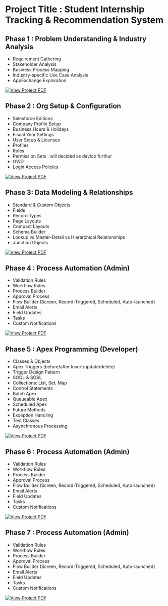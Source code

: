# Project Title : Student Internship Tracking & Recommendation System

## Phase 1 : Problem Understanding & Industry Analysis

- Requirement Gathering
- Stakeholder Analysis
- Business Process Mapping
- Industry-specific Use Case Analysis
- AppExchange Exploration



[![View Project PDF](https://img.shields.io/badge/VIEW_PROJECT_PDF-blue?style=for-the-badge)](SF_PHASE1.pdf)


## Phase 2 : Org Setup & Configuration

- Salesforce Editions
- Company Profile Setup
- Business Hours & Holidays
- Fiscal Year Settings
- User Setup & Licenses
- Profiles
- Roles
- Permission Sets : will decided as devlop furthur
- OWD
- Login Access Policies

[![View Project PDF](https://img.shields.io/badge/VIEW_PROJECT_PDF-blue?style=for-the-badge)](SF_PHASE2.pdf)


## Phase 3: Data Modeling & Relationships

- Standard & Custom Objects
- Fields
- Record Types
- Page Layouts
- Compact Layouts
- Schema Builder
- Lookup vs Master-Detail vs Hierarchical Relationships
- Junction Objects

[![View Project PDF](https://img.shields.io/badge/VIEW_PROJECT_PDF-blue?style=for-the-badge)](SF_PHASE3.pdf)

## Phase 4 : Process Automation (Admin)

- Validation Rules
- Workflow Rules
- Process Builder
- Approval Process
- Flow Builder (Screen, Record-Triggered, Scheduled, Auto-launched)
- Email Alerts
- Field Updates
- Tasks
- Custom Notifications

  
[![View Project PDF](https://img.shields.io/badge/VIEW_PROJECT_PDF-blue?style=for-the-badge)](SF_PHASEC4.pdf)



## Phase 5 : Apex Programming (Developer)

- Classes & Objects
-  Apex Triggers (before/after Insert/update/delete)
- Trigger Design Pattern
- SOQL & SOSL
 - Collections: List, Set. Map
 - Control Statements
-  Batch Apex
- Queueable Apex
- Scheduled Apex
- Future Methods
- Exception Handling
- Test Classes
 - Asynchronous Processing

  
[![View Project PDF](https://img.shields.io/badge/VIEW_PROJECT_PDF-blue?style=for-the-badge)](SF_PHASEC4.pdf)



## Phase 6 : Process Automation (Admin)

- Validation Rules
- Workflow Rules
- Process Builder
- Approval Process
- Flow Builder (Screen, Record-Triggered, Scheduled, Auto-launched)
- Email Alerts
- Field Updates
- Tasks
- Custom Notifications

  
[![View Project PDF](https://img.shields.io/badge/VIEW_PROJECT_PDF-blue?style=for-the-badge)](SF_PHASEC4.pdf)





## Phase 7 : Process Automation (Admin)

- Validation Rules
- Workflow Rules
- Process Builder
- Approval Process
- Flow Builder (Screen, Record-Triggered, Scheduled, Auto-launched)
- Email Alerts
- Field Updates
- Tasks
- Custom Notifications

  
[![View Project PDF](https://img.shields.io/badge/VIEW_PROJECT_PDF-blue?style=for-the-badge)](SF_PHASEC4.pdf)


  




